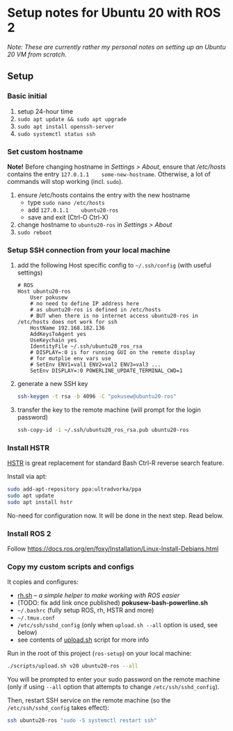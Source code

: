 # Setup notes for Ubuntu 20 with ROS 2

_Note: These are currently rather my personal notes on setting up an Ubuntu 20 VM from scratch._


## Setup


### Basic initial

1. setup 24-hour time
2. `sudo apt update && sudo apt upgrade`
2. `sudo apt install openssh-server`
3. `sudo systemctl status ssh`


### Set custom hostname

**Note!** Before changing hostname in _Settings > About_, ensure that _/etc/hosts_ contains the
entry `127.0.1.1	some-new-hostname`. Otherwise, a lot of commands will stop working (incl. `sudo`).

1. ensure /etc/hosts contains the entry with the new hostname
	* type `sudo nano /etc/hosts`
	* add `127.0.1.1	ubuntu20-ros`
	* save and exit (Ctrl-O Ctrl-X)
2. change hostname to `ubuntu20-ros` in _Settings > About_
3. `sudo reboot`


### Setup SSH connection from your local machine

1. add the following Host specific config to `~/.ssh/config` (with useful settings)
    ```
    # ROS
    Host ubuntu20-ros
        User pokusew
        # no need to define IP address here
        # as ubuntu20-ros is defined in /etc/hosts
        # BUT when there is no internet access ubuntu20-ros in /etc/hosts does not work for ssh
        HostName 192.168.182.136
        AddKeysToAgent yes
        UseKeychain yes
        IdentityFile ~/.ssh/ubuntu20_ros_rsa
        # DISPLAY=:0 is for running GUI on the remote display
        # for mutplie env vars use
        # SetEnv ENV1=val1 ENV2=val2 ENV3=val3 ...
        SetEnv DISPLAY=:0 POWERLINE_UPDATE_TERMINAL_CWD=1
    ```
2. generate a new SSH key
   ```bash
   ssh-keygen -t rsa -b 4096 -C "pokusew@ubuntu20-ros"
   ```
3. transfer the key to the remote machine (will prompt for the login password)
   ```bash
   ssh-copy-id -i ~/.ssh/ubuntu20_ros_rsa.pub ubuntu20-ros
   ```


### Install HSTR

[HSTR](https://github.com/dvorka/hstr) is great replacement for standard Bash Ctrl-R reverse search feature.

Install via apt:
```bash
sudo add-apt-repository ppa:ultradvorka/ppa
sudo apt update
sudo apt install hstr
```

No-need for configuration now. It will be done in the next step. Read below.


### Install ROS 2

Follow https://docs.ros.org/en/foxy/Installation/Linux-Install-Debians.html


### Copy my custom scripts and configs

It copies and configures:
* [rh.sh](https://github.com/pokusew/rh) – _a simple helper to make working with ROS easier_
* (TODO: fix add link once published) **pokusew-bash-powerline.sh**
* `~/.bashrc` (fully setup ROS, rh, HSTR and more)
* `~/.tmux.conf`
* `/etc/ssh/sshd_config` (only when `upload.sh --all` option is used, see below)
* see contents of [upload.sh](../scripts/upload.sh) script for more info

Run in the root of this project (`ros-setup`) on your local machine:
```bash
./scripts/upload.sh v20 ubuntu20-ros --all
```

You will be prompted to enter your sudo password on the remote machine
(only if using `--all` option that attempts to change `/etc/ssh/sshd_config`).

Then, restart SSH service on the remote machine (so the `/etc/ssh/sshd_config` takes effect):
```bash
ssh ubuntu20-ros "sudo -S systemctl restart ssh"
```
